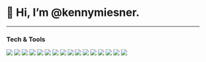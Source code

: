 # 👋 Hi, I’m @kennymiesner.

---

### Tech & Tools

<img src="https://img.shields.io/badge/-HTML5-333333?style=flat&logo=HTML5"> <img src = "https://img.shields.io/badge/-CSS-333333?style=flat&logo=CSS3&logoColor=1572B6">
<img src="https://img.shields.io/badge/-JavaScript-333333?style=flat&logo=javascript">
<img src="https://img.shields.io/badge/-Python-333333?style=flat&logo=python">
<img src="https://img.shields.io/badge/-Bootstrap-333333?style=flat&logo=bootstrap&logoColor=563d7c">
<img src="https://img.shields.io/badge/-Less-333333?style=flat&logo=less&logoColor=1d365d">
<img src="https://img.shields.io/badge/-Sass-333333?style=flat&logo=sass&logoColor=cf649a">
<img src="https://img.shields.io/badge/-React-333333?style=flat&logo=react&logoColor=61dafb">
<img src="https://img.shields.io/badge/-Redux-333333?style=flat&logo=redux&logoColor=764abc">
<img src="https://img.shields.io/badge/-Express.js-333333?style=flat&logo=express&logoColor=f7df1c">
<img src="https://img.shields.io/badge/-Node.js-333333?style=flat&logo=Node.js&logoColor=84ba64">
<img src="http://img.shields.io/badge/-Git-333333?style=flat&logo=git&logoColor=e94e31">
<img src="http://img.shields.io/badge/-Github-333333?style=flat&logo=github&logoColor=ffffff">
<img src="http://img.shields.io/badge/-VS%20Code-333333?style=flat&logo=visual%20studio%20code&logoColor=007acc">
<img src="http://img.shields.io/badge/-Heroku-333333?style=flat&logo=heroku&logoColor=400099">
<img src="http://img.shields.io/badge/-Vercel-333333?style=flat&logo=vercel&logoColor=ffffff">
